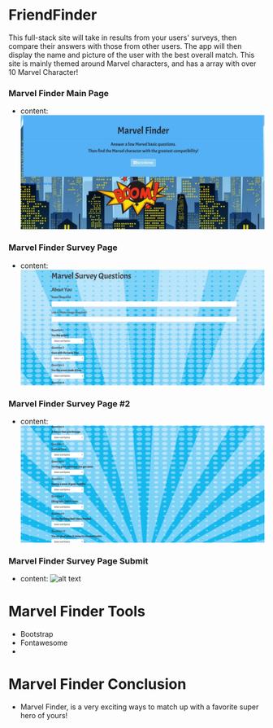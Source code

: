 # FriendFinder
This full-stack site will take in results from your users' surveys, then compare their answers with those from other users. The app will then display the name and picture of the user with the best overall match. This site is mainly themed around Marvel characters, and has a array with over 10 Marvel Character!

### Marvel Finder Main Page
- content: 
![alt text](https://github.com/JohnnyMeloCareer/FriendFinder/blob/master/public/assets/images/Marvel%20Finder%20Home%20Page.jpg?raw=true)

### Marvel Finder Survey Page
- content:
![alt text](https://github.com/JohnnyMeloCareer/FriendFinder/blob/master/public/assets/images/Marvel%20Finder%20Survey%20Page.jpg?raw=true)

### Marvel Finder Survey Page #2
- content:
![alt text](https://github.com/JohnnyMeloCareer/FriendFinder/blob/master/public/assets/images/Marvel%20Finder%20Survey%20Page%20%234-10.jpg?raw=true)

### Marvel Finder Survey Page Submit
- content:
![alt text](NA)

# Marvel Finder Tools
- Bootstrap
- Fontawesome
-

# Marvel Finder Conclusion
- Marvel Finder, is a very exciting ways to match up with a favorite super hero of yours! 


